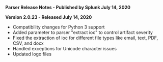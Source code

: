 **Parser Release Notes - Published by Splunk July 14, 2020**


**Version 2.0.23 - Released July 14, 2020**

* Compatibility changes for Python 3 support
* Added parameter to parser "extract ioc" to control artifact severity
* Fixed the extraction of ioc for different file types like email, text, PDF, CSV, and docx
* Handled exceptions for Unicode character issues
* Updated logo files
